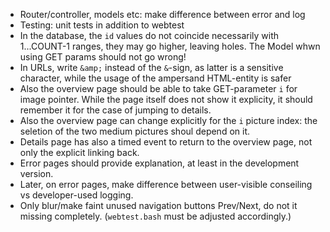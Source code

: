  - Router/controller, models etc: make difference between error and log
 - Testing: unit tests in addition to webtest
 - In the database, the `id` values do not coincide necessarily with 1...COUNT-1 ranges, they may go higher, leaving holes. The Model whwn using GET params should not go wrong!
 - In URLs, write `&amp;` instead of the `&`-sign, as latter is a sensitive character, while the usage of the ampersand HTML-entity is safer
 - Also the overview page should be able to take GET-parameter `i` for image pointer. While the page itself does not show it explicity, it should remember it for the case of jumping to details.
 - Also the overview page can change explicitly for the `i` picture index: the seletion of the two medium pictures shoul depend on it.
 - Details page has also a timed event to return to the overview page, not only the explicit linking back.
 - Error pages should provide explanation, at least in the development version.
 - Later, on error pages, make difference between user-visible conseiling vs developer-used logging.
 - Only blur/make faint unused navigation buttons Prev/Next, do not it missing completely. (`webtest.bash` must be adjusted accordingly.)
